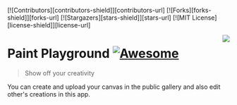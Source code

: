 <!--
*** Hey there! Thanks for checking this readme
*** If you do love my work, kinda follow me
*** that motivates me a lot :D
*** Thanks again!
-->

[![Contributors][contributors-shield]][contributors-url]
[![Forks][forks-shield]][forks-url]
[![Stargazers][stars-shield]][stars-url]
[![MIT License][license-shield]][license-url]

<img src="icon.png" align="right" />

# Paint Playground [![Awesome](https://firebasestorage.googleapis.com/v0/b/scholar-engine-32b26.appspot.com/o/brushIcon.png?alt=media&token=a48e33f9-2c01-4c8e-9e41-fd46c5706387)](https://github.com/codeninja02/Paint-Playground)
> Show off your creativity

You can create and upload your canvas in the public gallery and also edit other's creations in this app.

